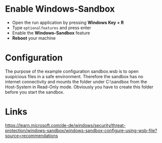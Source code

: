 # Enable Windows-Sandbox

+ Open the run application by pressing **Windows Key + R**
+ Type ```optionalfeatures``` and press enter
+ Enable the **Windows-Sandbox** feature
+ **Reboot** your machine

# Configuration
The purpose of the example configuration sandbox.wsb is to open suspicious files in a safe environment. Therefore the sandbox has no internet connectivity and mounts the folder under C:\sandbox from the Host-System in Read-Only mode. Obviously you have to create this folder before you start the sandbox.

# Links
https://learn.microsoft.com/de-de/windows/security/threat-protection/windows-sandbox/windows-sandbox-configure-using-wsb-file?source=recommendations
